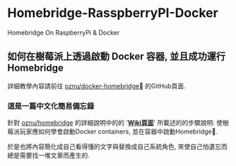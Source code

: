 # Homebridge-RasspberryPI-Docker

Homebridge On RaspberryPi &amp; Docker

## 如何在樹莓派上透過啟動 Docker 容器, 並且成功運行 Homebridge

詳細教學內容請前往 [oznu/docker-homebridge](https://github.com/oznu/docker-homebridge) 的GitHub頁面.


### 這是一篇中文化簡易備忘錄

針對 [oznu/homebridge](https://hub.docker.com/r/oznu/homebridge/) 的詳細說明中的的 '**[Wiki頁面](https://github.com/oznu/docker-homebridge.wiki.git)**' 所載述的的步驟說明: 使樹莓派玩家應如何學會啟動Docker containers, 並在容器中啟動Homebridge.

於是也將內容簡化成自己看得懂的文字與替換成自己系統角色, 來使自己怕遺忘而總是需要找一堆文章而產生的.